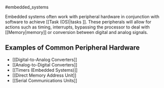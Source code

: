 #embedded_systems

Embedded systems often work with peripheral hardware in conjunction with software to achieve [[Task (OS)|tasks ]]. These peripherals will allow for actions such as timing, interrupts, bypassing the processor to deal with [[Memory|memory]] or conversion between digital and analog signals.

## Examples of Common Peripheral Hardware
- [[Digital-to-Analog Converters]]
- [[Analog-to-Digital Converters]]
- [[Timers (Embedded Systems)]]
- [[Direct Memory Address Unit]]
- [[Serial Communications Units]]